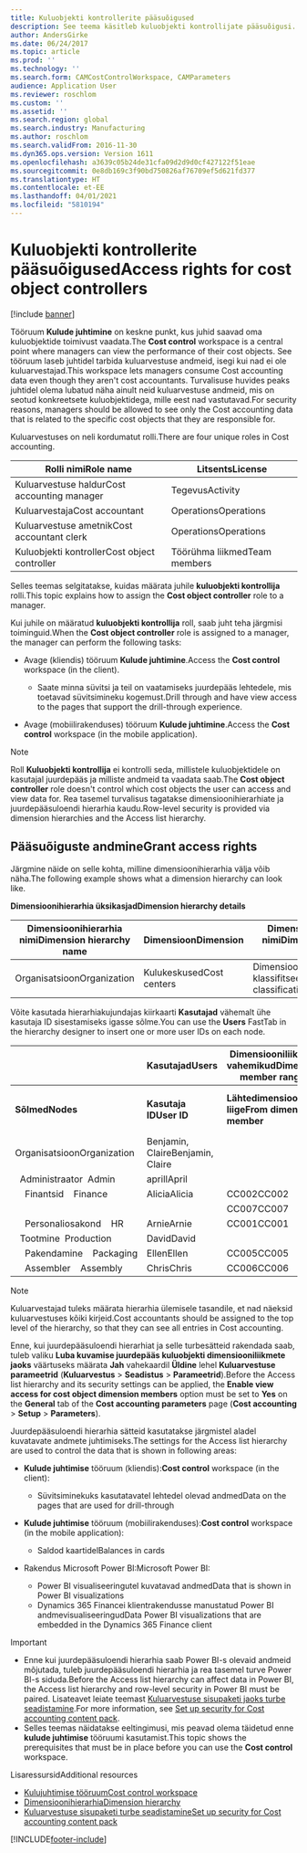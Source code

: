 ```yaml
---
title: Kuluobjekti kontrollerite pääsuõigused
description: See teema käsitleb kuluobjekti kontrollijate pääsuõigusi.
author: AndersGirke
ms.date: 06/24/2017
ms.topic: article
ms.prod: ''
ms.technology: ''
ms.search.form: CAMCostControlWorkspace, CAMParameters
audience: Application User
ms.reviewer: roschlom
ms.custom: ''
ms.assetid: ''
ms.search.region: global
ms.search.industry: Manufacturing
ms.author: roschlom
ms.search.validFrom: 2016-11-30
ms.dyn365.ops.version: Version 1611
ms.openlocfilehash: a3639c05b24de31cfa09d2d9d0cf427122f51eae
ms.sourcegitcommit: 0e8db169c3f90bd750826af76709ef5d621fd377
ms.translationtype: HT
ms.contentlocale: et-EE
ms.lasthandoff: 04/01/2021
ms.locfileid: "5810194"
---
```

# <a name="access-rights-for-cost-object-controllers"></a><span data-ttu-id="272d9-103">Kuluobjekti kontrollerite pääsuõigused</span><span class="sxs-lookup"><span data-stu-id="272d9-103">Access rights for cost object controllers</span></span>

[!include [banner](../includes/banner.md)]

<span data-ttu-id="272d9-104">Tööruum **Kulude juhtimine** on keskne punkt, kus juhid saavad oma kuluobjektide toimivust vaadata.</span><span class="sxs-lookup"><span data-stu-id="272d9-104">The **Cost control** workspace is a central point where managers can view the performance of their cost objects.</span></span> <span data-ttu-id="272d9-105">See tööruum laseb juhtidel tarbida kuluarvestuse andmeid, isegi kui nad ei ole kuluarvestajad.</span><span class="sxs-lookup"><span data-stu-id="272d9-105">This workspace lets managers consume Cost accounting data even though they aren't cost accountants.</span></span> <span data-ttu-id="272d9-106">Turvalisuse huvides peaks juhtidel olema lubatud näha ainult neid kuluarvestuse andmeid, mis on seotud konkreetsete kuluobjektidega, mille eest nad vastutavad.</span><span class="sxs-lookup"><span data-stu-id="272d9-106">For security reasons, managers should be allowed to see only the Cost accounting data that is related to the specific cost objects that they are responsible for.</span></span>

<span data-ttu-id="272d9-107">Kuluarvestuses on neli kordumatut rolli.</span><span class="sxs-lookup"><span data-stu-id="272d9-107">There are four unique roles in Cost accounting.</span></span>

| <span data-ttu-id="272d9-108">Rolli nimi</span><span class="sxs-lookup"><span data-stu-id="272d9-108">Role name</span></span>               | <span data-ttu-id="272d9-109">Litsents</span><span class="sxs-lookup"><span data-stu-id="272d9-109">License</span></span>      |
|-------------------------|--------------|
| <span data-ttu-id="272d9-110">Kuluarvestuse haldur</span><span class="sxs-lookup"><span data-stu-id="272d9-110">Cost accounting manager</span></span> | <span data-ttu-id="272d9-111">Tegevus</span><span class="sxs-lookup"><span data-stu-id="272d9-111">Activity</span></span>     |
| <span data-ttu-id="272d9-112">Kuluarvestaja</span><span class="sxs-lookup"><span data-stu-id="272d9-112">Cost accountant</span></span>         | <span data-ttu-id="272d9-113">Operations</span><span class="sxs-lookup"><span data-stu-id="272d9-113">Operations</span></span>   |
| <span data-ttu-id="272d9-114">Kuluarvestuse ametnik</span><span class="sxs-lookup"><span data-stu-id="272d9-114">Cost accountant clerk</span></span>   | <span data-ttu-id="272d9-115">Operations</span><span class="sxs-lookup"><span data-stu-id="272d9-115">Operations</span></span>   |
| <span data-ttu-id="272d9-116">Kuluobjekti kontroller</span><span class="sxs-lookup"><span data-stu-id="272d9-116">Cost object controller</span></span>  | <span data-ttu-id="272d9-117">Töörühma liikmed</span><span class="sxs-lookup"><span data-stu-id="272d9-117">Team members</span></span> |

<span data-ttu-id="272d9-118">Selles teemas selgitatakse, kuidas määrata juhile **kuluobjekti kontrollija** rolli.</span><span class="sxs-lookup"><span data-stu-id="272d9-118">This topic explains how to assign the **Cost object controller** role to a manager.</span></span>

<span data-ttu-id="272d9-119">Kui juhile on määratud **kuluobjekti kontrollija** roll, saab juht teha järgmisi toiminguid.</span><span class="sxs-lookup"><span data-stu-id="272d9-119">When the **Cost object controller** role is assigned to a manager, the manager can perform the following tasks:</span></span>

- <span data-ttu-id="272d9-120">Avage (kliendis) tööruum **Kulude juhtimine**.</span><span class="sxs-lookup"><span data-stu-id="272d9-120">Access the **Cost control** workspace (in the client).</span></span>

    - <span data-ttu-id="272d9-121">Saate minna süvitsi ja teil on vaatamiseks juurdepääs lehtedele, mis toetavad süvitsimineku kogemust.</span><span class="sxs-lookup"><span data-stu-id="272d9-121">Drill through and have view access to the pages that support the drill-through experience.</span></span>

- <span data-ttu-id="272d9-122">Avage (mobiilirakenduses) tööruum **Kulude juhtimine**.</span><span class="sxs-lookup"><span data-stu-id="272d9-122">Access the **Cost control** workspace (in the mobile application).</span></span>

> [!NOTE]
> <span data-ttu-id="272d9-123">Roll **Kuluobjekti kontrollija** ei kontrolli seda, millistele kuluobjektidele on kasutajal juurdepääs ja milliste andmeid ta vaadata saab.</span><span class="sxs-lookup"><span data-stu-id="272d9-123">The **Cost object controller** role doesn't control which cost objects the user can access and view data for.</span></span> <span data-ttu-id="272d9-124">Rea tasemel turvalisus tagatakse dimensioonihierarhiate ja juurdepääsuloendi hierarhia kaudu.</span><span class="sxs-lookup"><span data-stu-id="272d9-124">Row-level security is provided via dimension hierarchies and the Access list hierarchy.</span></span>

## <a name="grant-access-rights"></a><span data-ttu-id="272d9-125">Pääsuõiguste andmine</span><span class="sxs-lookup"><span data-stu-id="272d9-125">Grant access rights</span></span>
<span data-ttu-id="272d9-126">Järgmine näide on selle kohta, milline dimensioonihierarhia välja võib näha.</span><span class="sxs-lookup"><span data-stu-id="272d9-126">The following example shows what a dimension hierarchy can look like.</span></span>

<span data-ttu-id="272d9-127">**Dimensioonihierarhia üksikasjad**</span><span class="sxs-lookup"><span data-stu-id="272d9-127">**Dimension hierarchy details**</span></span>

| <span data-ttu-id="272d9-128">Dimensioonihierarhia nimi</span><span class="sxs-lookup"><span data-stu-id="272d9-128">Dimension hierarchy name</span></span> | <span data-ttu-id="272d9-129">Dimensioon</span><span class="sxs-lookup"><span data-stu-id="272d9-129">Dimension</span></span>    | <span data-ttu-id="272d9-130">Dimensiooni hierarhia tüübi nimi</span><span class="sxs-lookup"><span data-stu-id="272d9-130">Dimension hierarchy type name</span></span>      | <span data-ttu-id="272d9-131">Juurdepääsuloendi hierarhia</span><span class="sxs-lookup"><span data-stu-id="272d9-131">Access list hierarchy</span></span> |
|--------------------------|--------------|------------------------------------|-----------------------|
| <span data-ttu-id="272d9-132">Organisatsioon</span><span class="sxs-lookup"><span data-stu-id="272d9-132">Organization</span></span>             | <span data-ttu-id="272d9-133">Kulukeskused</span><span class="sxs-lookup"><span data-stu-id="272d9-133">Cost centers</span></span> | <span data-ttu-id="272d9-134">Dimensiooni klassifitseerimishierarhia</span><span class="sxs-lookup"><span data-stu-id="272d9-134">Dimension classification hierarchy</span></span> | <span data-ttu-id="272d9-135">**Jah**</span><span class="sxs-lookup"><span data-stu-id="272d9-135">**Yes**</span></span>               |

<span data-ttu-id="272d9-136">Võite kasutada hierarhiakujundajas kiirkaarti **Kasutajad** vähemalt ühe kasutaja ID sisestamiseks igasse sõlme.</span><span class="sxs-lookup"><span data-stu-id="272d9-136">You can use the **Users** FastTab in the hierarchy designer to insert one or more user IDs on each node.</span></span>

|                                   | <span data-ttu-id="272d9-137">Kasutajad</span><span class="sxs-lookup"><span data-stu-id="272d9-137">Users</span></span>            | <span data-ttu-id="272d9-138">Dimensiooniliikmete vahemikud</span><span class="sxs-lookup"><span data-stu-id="272d9-138">Dimension member ranges</span></span>   |                         |
|-----------------------------------|------------------|---------------------------|-------------------------|
| <span data-ttu-id="272d9-139">**Sõlmed**</span><span class="sxs-lookup"><span data-stu-id="272d9-139">**Nodes**</span></span>                         | <span data-ttu-id="272d9-140">**Kasutaja ID**</span><span class="sxs-lookup"><span data-stu-id="272d9-140">**User ID**</span></span>      | <span data-ttu-id="272d9-141">**Lähtedimensiooni liige**</span><span class="sxs-lookup"><span data-stu-id="272d9-141">**From dimension member**</span></span> | <span data-ttu-id="272d9-142">**Sihtdimensiooni liige**</span><span class="sxs-lookup"><span data-stu-id="272d9-142">**To dimension member**</span></span> |
| <span data-ttu-id="272d9-143">Organisatsioon</span><span class="sxs-lookup"><span data-stu-id="272d9-143">Organization</span></span>                      | <span data-ttu-id="272d9-144">Benjamin, Claire</span><span class="sxs-lookup"><span data-stu-id="272d9-144">Benjamin, Claire</span></span> |                           |                         |
| <span data-ttu-id="272d9-145">&nbsp;&nbsp;Administraator</span><span class="sxs-lookup"><span data-stu-id="272d9-145">&nbsp;&nbsp;Admin</span></span>                 | <span data-ttu-id="272d9-146">aprill</span><span class="sxs-lookup"><span data-stu-id="272d9-146">April</span></span>            |                           |                         |
| <span data-ttu-id="272d9-147">&nbsp;&nbsp;&nbsp;&nbsp;Finantsid</span><span class="sxs-lookup"><span data-stu-id="272d9-147">&nbsp;&nbsp;&nbsp;&nbsp;Finance</span></span>   | <span data-ttu-id="272d9-148">Alicia</span><span class="sxs-lookup"><span data-stu-id="272d9-148">Alicia</span></span>           | <span data-ttu-id="272d9-149">CC002</span><span class="sxs-lookup"><span data-stu-id="272d9-149">CC002</span></span>                     | <span data-ttu-id="272d9-150">CC003</span><span class="sxs-lookup"><span data-stu-id="272d9-150">CC003</span></span>                   |
|                                   |                  | <span data-ttu-id="272d9-151">CC007</span><span class="sxs-lookup"><span data-stu-id="272d9-151">CC007</span></span>                     | <span data-ttu-id="272d9-152">CC007</span><span class="sxs-lookup"><span data-stu-id="272d9-152">CC007</span></span>                   |
| <span data-ttu-id="272d9-153">&nbsp;&nbsp;&nbsp;&nbsp;Personaliosakond</span><span class="sxs-lookup"><span data-stu-id="272d9-153">&nbsp;&nbsp;&nbsp;&nbsp;HR</span></span>        | <span data-ttu-id="272d9-154">Arnie</span><span class="sxs-lookup"><span data-stu-id="272d9-154">Arnie</span></span>            | <span data-ttu-id="272d9-155">CC001</span><span class="sxs-lookup"><span data-stu-id="272d9-155">CC001</span></span>                     | <span data-ttu-id="272d9-156">CC001</span><span class="sxs-lookup"><span data-stu-id="272d9-156">CC001</span></span>                   |
| <span data-ttu-id="272d9-157">&nbsp;&nbsp;Tootmine</span><span class="sxs-lookup"><span data-stu-id="272d9-157">&nbsp;&nbsp;Production</span></span>            | <span data-ttu-id="272d9-158">David</span><span class="sxs-lookup"><span data-stu-id="272d9-158">David</span></span>            |                           |                         |
| <span data-ttu-id="272d9-159">&nbsp;&nbsp;&nbsp;&nbsp;Pakendamine</span><span class="sxs-lookup"><span data-stu-id="272d9-159">&nbsp;&nbsp;&nbsp;&nbsp;Packaging</span></span> | <span data-ttu-id="272d9-160">Ellen</span><span class="sxs-lookup"><span data-stu-id="272d9-160">Ellen</span></span>            | <span data-ttu-id="272d9-161">CC005</span><span class="sxs-lookup"><span data-stu-id="272d9-161">CC005</span></span>                     | <span data-ttu-id="272d9-162">CC005</span><span class="sxs-lookup"><span data-stu-id="272d9-162">CC005</span></span>                   |
| <span data-ttu-id="272d9-163">&nbsp;&nbsp;&nbsp;&nbsp;Assembler</span><span class="sxs-lookup"><span data-stu-id="272d9-163">&nbsp;&nbsp;&nbsp;&nbsp;Assembly</span></span>  | <span data-ttu-id="272d9-164">Chris</span><span class="sxs-lookup"><span data-stu-id="272d9-164">Chris</span></span>            | <span data-ttu-id="272d9-165">CC006</span><span class="sxs-lookup"><span data-stu-id="272d9-165">CC006</span></span>                     | <span data-ttu-id="272d9-166">CC006</span><span class="sxs-lookup"><span data-stu-id="272d9-166">CC006</span></span>                   |

> [!NOTE]
> <span data-ttu-id="272d9-167">Kuluarvestajad tuleks määrata hierarhia ülemisele tasandile, et nad näeksid kuluarvestuses kõiki kirjeid.</span><span class="sxs-lookup"><span data-stu-id="272d9-167">Cost accountants should be assigned to the top level of the hierarchy, so that they can see all entries in Cost accounting.</span></span>

<span data-ttu-id="272d9-168">Enne, kui juurdepääsuloendi hierarhiat ja selle turbesätteid rakendada saab, tuleb valiku **Luba kuvamise juurdepääs kuluobjekti dimensiooniliikmete jaoks** väärtuseks määrata **Jah** vahekaardil **Üldine** lehel **Kuluarvestuse parameetrid** (**Kuluarvestus** > **Seadistus** > **Parameetrid**).</span><span class="sxs-lookup"><span data-stu-id="272d9-168">Before the Access list hierarchy and its security settings can be applied, the **Enable view access for cost object dimension members** option must be set to **Yes** on the **General** tab of the **Cost accounting parameters** page (**Cost accounting** > **Setup** > **Parameters**).</span></span>

<span data-ttu-id="272d9-169">Juurdepääsuloendi hierarhia sätteid kasutatakse järgmistel aladel kuvatavate andmete juhtimiseks.</span><span class="sxs-lookup"><span data-stu-id="272d9-169">The settings for the Access list hierarchy are used to control the data that is shown in following areas:</span></span>

- <span data-ttu-id="272d9-170">**Kulude juhtimise** tööruum (kliendis):</span><span class="sxs-lookup"><span data-stu-id="272d9-170">**Cost control** workspace (in the client):</span></span>

    - <span data-ttu-id="272d9-171">Süvitsiminekuks kasutatavatel lehtedel olevad andmed</span><span class="sxs-lookup"><span data-stu-id="272d9-171">Data on the pages that are used for drill-through</span></span>

- <span data-ttu-id="272d9-172">**Kulude juhtimise** tööruum (mobiilirakenduses):</span><span class="sxs-lookup"><span data-stu-id="272d9-172">**Cost control** workspace (in the mobile application):</span></span>

    - <span data-ttu-id="272d9-173">Saldod kaartidel</span><span class="sxs-lookup"><span data-stu-id="272d9-173">Balances in cards</span></span>

- <span data-ttu-id="272d9-174">Rakendus Microsoft Power BI:</span><span class="sxs-lookup"><span data-stu-id="272d9-174">Microsoft Power BI:</span></span>

    - <span data-ttu-id="272d9-175">Power BI visualiseeringutel kuvatavad andmed</span><span class="sxs-lookup"><span data-stu-id="272d9-175">Data that is shown in Power BI visualizations</span></span>
    - <span data-ttu-id="272d9-176">Dynamics 365 Financei klientrakendusse manustatud Power BI andmevisualiseeringud</span><span class="sxs-lookup"><span data-stu-id="272d9-176">Data Power BI visualizations that are embedded in the Dynamics 365 Finance client</span></span>

> [!IMPORTANT]
> - <span data-ttu-id="272d9-177">Enne kui juurdepääsuloendi hierarhia saab Power BI-s olevaid andmeid mõjutada, tuleb juurdepääsuloendi hierarhia ja rea tasemel turve Power BI-s siduda.</span><span class="sxs-lookup"><span data-stu-id="272d9-177">Before the Access list hierarchy can affect data in Power BI, the Access list hierarchy and row-level security in Power BI must be paired.</span></span> <span data-ttu-id="272d9-178">Lisateavet leiate teemast [Kuluarvestuse sisupaketi jaoks turbe seadistamine](../../dev-itpro/analytics/setup-security-cost-accounting-content-pack.md).</span><span class="sxs-lookup"><span data-stu-id="272d9-178">For more information, see [Set up security for Cost accounting content pack](../../dev-itpro/analytics/setup-security-cost-accounting-content-pack.md).</span></span>
> - <span data-ttu-id="272d9-179">Selles teemas näidatakse eeltingimusi, mis peavad olema täidetud enne **kulude juhtimise** tööruumi kasutamist.</span><span class="sxs-lookup"><span data-stu-id="272d9-179">This topic shows the prerequisites that must be in place before you can use the **Cost control** workspace.</span></span>

<span data-ttu-id="272d9-180">Lisaressursid</span><span class="sxs-lookup"><span data-stu-id="272d9-180">Additional resources</span></span>

- [<span data-ttu-id="272d9-181">Kulujuhtimise tööruum</span><span class="sxs-lookup"><span data-stu-id="272d9-181">Cost control workspace</span></span>](cost-control-workspace.md)
- [<span data-ttu-id="272d9-182">Dimensioonihierarhia</span><span class="sxs-lookup"><span data-stu-id="272d9-182">Dimension hierarchy</span></span>](dimension-hierarchy.md)
- [<span data-ttu-id="272d9-183">Kuluarvestuse sisupaketi turbe seadistamine</span><span class="sxs-lookup"><span data-stu-id="272d9-183">Set up security for Cost accounting content pack</span></span>](../../dev-itpro/analytics/setup-security-cost-accounting-content-pack.md)


[!INCLUDE[footer-include](../../includes/footer-banner.md)]